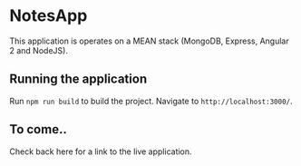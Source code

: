 # NotesApp

This application is operates on a MEAN stack (MongoDB, Express, Angular 2 and NodeJS). 

## Running the application

Run `npm run build` to build the project. Navigate to `http://localhost:3000/`.

## To come..

Check back here for a link to the live application.